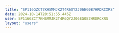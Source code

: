 ```yaml
---
title: "SP116GZCT7KHSMMJK2T4R6QY2J06EG0B7HRDRCXRS"
date: 2024-10-14T20:51:55.445Z
user: SP116GZCT7KHSMMJK2T4R6QY2J06EG0B7HRDRCXRS
layout: "users"
---
```

    